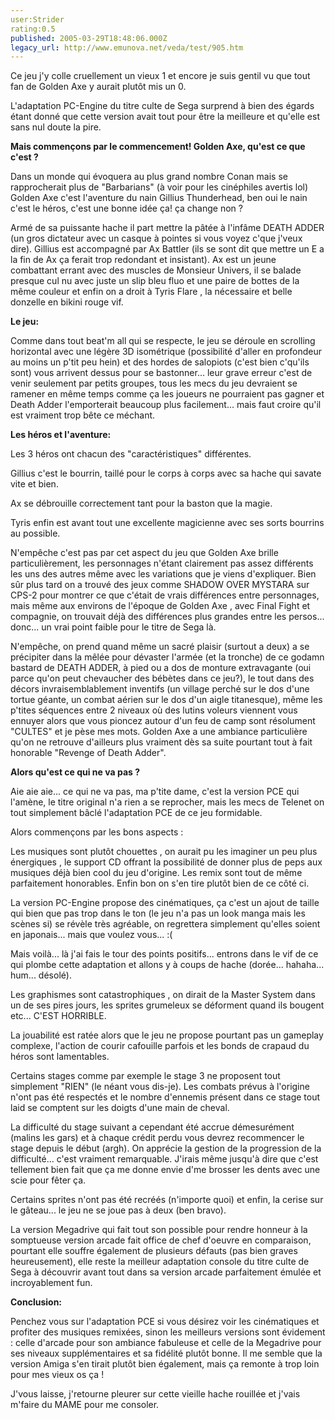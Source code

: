```yaml
---
user:Strider
rating:0.5
published: 2005-03-29T18:48:06.000Z
legacy_url: http://www.emunova.net/veda/test/905.htm
---
```

Ce jeu j'y colle cruellement un vieux 1 et encore je suis gentil vu que tout fan de Golden Axe y aurait plutôt mis un 0\.  

  

L'adaptation PC-Engine du titre culte de Sega surprend à bien des égards étant donné que cette version avait tout pour être la meilleure et qu'elle est sans nul doute la pire.  

  

**Mais commençons par le commencement! Golden Axe, qu'est ce que c'est ?**   

  

Dans un monde qui évoquera au plus grand nombre Conan mais se rapprocherait plus de "Barbarians" (à voir pour les cinéphiles avertis lol) Golden Axe c'est l'aventure du nain Gillius Thunderhead, ben oui le nain c'est le héros, c'est une bonne idée ça! ça change non ?   

Armé de sa puissante hache il part mettre la pâtée à l'infâme DEATH ADDER (un gros dictateur avec un casque à pointes si vous voyez c'que j'veux dire). Gillius est accompagné par Ax Battler (ils se sont dit que mettre un E a la fin de Ax ça ferait trop redondant et insistant). Ax est un jeune combattant errant avec des muscles de Monsieur Univers, il se balade presque cul nu avec juste un slip bleu fluo et une paire de bottes de la même couleur et enfin on a droit à Tyris Flare , la nécessaire et belle donzelle en bikini rouge vif.  

  

**Le jeu:**  

  

Comme dans tout beat'm all qui se respecte, le jeu se déroule en scrolling horizontal avec une légère 3D isométrique (possibilité d'aller en profondeur au moins un p'tit peu hein) et des hordes de salopiots (c'est bien c'qu'ils sont) vous arrivent dessus pour se bastonner... leur grave erreur c'est de venir seulement par petits groupes, tous les mecs du jeu devraient se ramener en même temps comme ça les joueurs ne pourraient pas gagner et Death Adder l'emporterait beaucoup plus facilement... mais faut croire qu'il est vraiment trop bête ce méchant.  

  

**Les héros et l'aventure:**  

  

Les 3 héros ont chacun des "caractéristiques" différentes.  

Gillius c'est le bourrin, taillé pour le corps à corps avec sa hache qui savate vite et bien.   

Ax se débrouille correctement tant pour la baston que la magie.  

Tyris enfin est avant tout une excellente magicienne avec ses sorts bourrins au possible.  

  

N'empêche c'est pas par cet aspect du jeu que Golden Axe brille particulièrement, les personnages n'étant clairement pas assez différents les uns des autres même avec les variations que je viens d'expliquer. Bien sûr plus tard on a trouvé des jeux comme SHADOW OVER MYSTARA sur CPS-2 pour montrer ce que c'était de vrais différences entre personnages, mais même aux environs de l'époque de Golden Axe , avec Final Fight et compagnie, on trouvait déjà des différences plus grandes entre les persos... donc... un vrai point faible pour le titre de Sega là.  

  

N'empêche, on prend quand même un sacré plaisir (surtout a deux) a se précipiter dans la mêlée pour dévaster l'armée (et la tronche) de ce godamn bastard de DEATH ADDER, à pied ou a dos de monture extravagante (oui parce qu'on peut chevaucher des bébètes dans ce jeu?), le tout dans des décors invraisemblablement inventifs (un village perché sur le dos d'une tortue géante, un combat aérien sur le dos d'un aigle titanesque), même les p'tites séquences entre 2 niveaux où des lutins voleurs viennent vous ennuyer alors que vous pioncez autour d'un feu de camp sont résolument "CULTES" et je pèse mes mots. Golden Axe a une ambiance particulière qu'on ne retrouve d'ailleurs plus vraiment dès sa suite pourtant tout à fait honorable "Revenge of Death Adder".  

  

**Alors qu'est ce qui ne va pas ?**  

  

Aie aie aie... ce qui ne va pas, ma p'tite dame, c'est la version PCE qui l'amène, le titre original n'a rien a se reprocher, mais les mecs de Telenet on tout simplement bâclé l'adaptation PCE de ce jeu formidable.  

  

Alors commençons par les bons aspects :  

Les musiques sont plutôt chouettes , on aurait pu les imaginer un peu plus énergiques , le support CD offrant la possibilité de donner plus de peps aux musiques déjà bien cool du jeu d'origine. Les remix sont tout de même parfaitement honorables. Enfin bon on s'en tire plutôt bien de ce côté ci.  

  

La version PC-Engine propose des cinématiques, ça c'est un ajout de taille qui bien que pas trop dans le ton (le jeu n'a pas un look manga mais les scènes si) se révèle très agréable, on regrettera simplement qu'elles soient en japonais... mais que voulez vous... :(  

  

Mais voilà... là j'ai fais le tour des points positifs... entrons dans le vif de ce qui plombe cette adaptation et allons y à coups de hache (dorée... hahaha... hum... désolé).  

  

Les graphismes sont catastrophiques , on dirait de la Master System dans un de ses pires jours, les sprites grumeleux se déforment quand ils bougent etc... C'EST HORRIBLE.  

  

La jouabilité est ratée alors que le jeu ne propose pourtant pas un gameplay complexe, l'action de courir cafouille parfois et les bonds de crapaud du héros sont lamentables.  

  

Certains stages comme par exemple le stage 3 ne proposent tout simplement "RIEN" (le néant vous dis-je). Les combats prévus à l'origine n'ont pas été respectés et le nombre d'ennemis présent dans ce stage tout laid se comptent sur les doigts d'une main de cheval.  

  

La difficulté du stage suivant a cependant été accrue démesurément (malins les gars) et à chaque crédit perdu vous devrez recommencer le stage depuis le début (argh). On apprécie la gestion de la progression de la difficulté... c'est vraiment remarquable. J'irais même jusqu'à dire que c'est tellement bien fait que ça me donne envie d'me brosser les dents avec une scie pour fêter ça.  

  

Certains sprites n'ont pas été recréés (n'importe quoi) et enfin, la cerise sur le gâteau... le jeu ne se joue pas à deux (ben bravo).  

  

La version Megadrive qui fait tout son possible pour rendre honneur à la somptueuse version arcade fait office de chef d'oeuvre en comparaison, pourtant elle souffre également de plusieurs défauts (pas bien graves heureusement), elle reste la meilleur adaptation console du titre culte de Sega à découvrir avant tout dans sa version arcade parfaitement émulée et incroyablement fun.  

  

**Conclusion:**  

  

Penchez vous sur l'adaptation PCE si vous désirez voir les cinématiques et profiter des musiques remixées, sinon les meilleurs versions sont évidement : celle d'arcade pour son ambiance fabuleuse et celle de la Megadrive pour ses niveaux supplémentaires et sa fidélité plutôt bonne. Il me semble que la version Amiga s'en tirait plutôt bien également, mais ça remonte à trop loin pour mes vieux os ça !  

J'vous laisse, j'retourne pleurer sur cette vieille hache rouillée et j'vais m'faire du MAME pour me consoler.